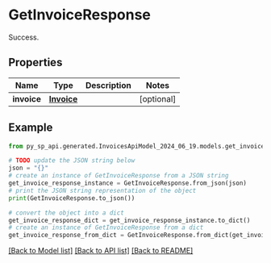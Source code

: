 # GetInvoiceResponse

Success.

## Properties

Name | Type | Description | Notes
------------ | ------------- | ------------- | -------------
**invoice** | [**Invoice**](Invoice.md) |  | [optional] 

## Example

```python
from py_sp_api.generated.InvoicesApiModel_2024_06_19.models.get_invoice_response import GetInvoiceResponse

# TODO update the JSON string below
json = "{}"
# create an instance of GetInvoiceResponse from a JSON string
get_invoice_response_instance = GetInvoiceResponse.from_json(json)
# print the JSON string representation of the object
print(GetInvoiceResponse.to_json())

# convert the object into a dict
get_invoice_response_dict = get_invoice_response_instance.to_dict()
# create an instance of GetInvoiceResponse from a dict
get_invoice_response_from_dict = GetInvoiceResponse.from_dict(get_invoice_response_dict)
```
[[Back to Model list]](../README.md#documentation-for-models) [[Back to API list]](../README.md#documentation-for-api-endpoints) [[Back to README]](../README.md)


